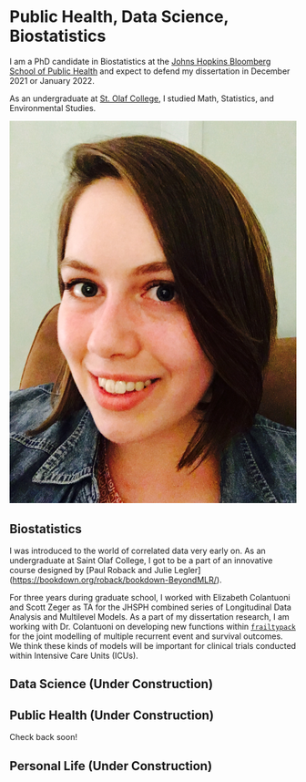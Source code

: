 # Public Health, Data Science, Biostatistics

I am a PhD candidate in Biostatistics at the [Johns Hopkins Bloomberg School of Public Health](https://www.jhsph.edu) and expect to defend my dissertation in December 2021 or January 2022.

As an undergraduate at [St. Olaf College](https://wp.stolaf.edu/mscs/), I studied Math, Statistics, and Environmental Studies. 

![myFace](F9E6DD75-186C-4D86-B080-47FC189B4A56_1_101_a.jpeg)

## Biostatistics

I was introduced to the world of correlated data very early on. 
As an undergraduate at Saint Olaf College, I got to be a part of an innovative course designed by [Paul Roback and Julie Legler] (https://bookdown.org/roback/bookdown-BeyondMLR/).

For three years during graduate school, I worked with Elizabeth Colantuoni and Scott Zeger as TA for the JHSPH combined series of Longitudinal Data Analysis and Multilevel Models. 
As a part of my dissertation research, I am working with Dr. Colantuoni on developing new functions within [`frailtypack`](https://cran.r-project.org/web/packages/frailtypack/index.html) for the joint modelling of multiple recurrent event and survival outcomes.
We think these kinds of models will be important for clinical trials conducted within Intensive Care Units (ICUs).

## Data Science (Under Construction)



## Public Health (Under Construction)

Check back soon!

## Personal Life (Under Construction)

